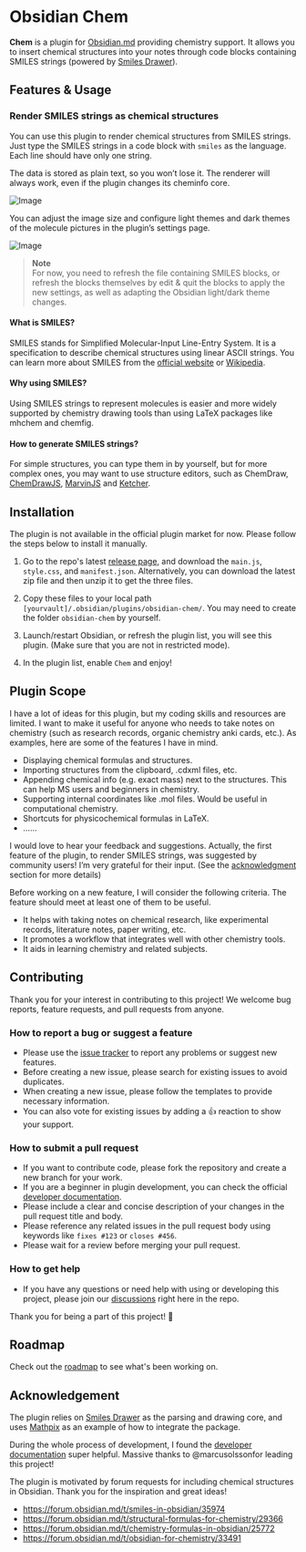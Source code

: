 # Obsidian Chem

**Chem** is a plugin for [Obsidian.md](https://obsidian.md/) providing chemistry support. It allows you to insert chemical structures into your notes through code blocks containing SMILES strings (powered by [Smiles Drawer](https://github.com/reymond-group/smilesDrawer)).

## Features & Usage

### Render SMILES strings as chemical structures

You can use this plugin to render chemical structures from SMILES strings. Just type the SMILES strings in a code block with `smiles` as the language. Each line should have only one string.

The data is stored as plain text, so you won’t lose it. The renderer will always work, even if the plugin changes its cheminfo core.

![Image](https://user-images.githubusercontent.com/73122375/235232368-614cb591-a19a-4e1e-94df-781a317d25d0.jpg)

You can adjust the image size and configure light themes and dark themes of the molecule pictures in the plugin’s settings page.

![Image](https://user-images.githubusercontent.com/73122375/235232505-08386ce2-bc44-4fd6-96b4-22fa9c8c6fbf.jpg)

> **Note**  
> For now, you need to refresh the file containing SMILES blocks, or refresh the blocks themselves by edit & quit the blocks to apply the new settings, as well as adapting the Obsidian light/dark theme changes.

#### What is SMILES?

SMILES stands for Simplified Molecular-Input Line-Entry System. It is a specification to describe chemical structures using linear ASCII strings. You can learn more about SMILES from the [official website](http://opensmiles.org/opensmiles.html) or [Wikipedia](https://en.wikipedia.org/wiki/Simplified_molecular-input_line-entry_system).

#### Why using SMILES?

Using SMILES strings to represent molecules is easier and more widely supported by chemistry drawing tools than using LaTeX packages like mhchem and chemfig.

#### How to generate SMILES strings?

 For simple structures, you can type them in by yourself, but for more complex ones, you may want to use structure editors, such as ChemDraw, [ChemDrawJS](https://chemdrawdirect.perkinelmer.cloud/js/sample/index.html#), [MarvinJS](https://marvinjs-demo.chemaxon.com/latest/index.html) and [Ketcher](https://lifescience.opensource.epam.com/KetcherDemoSA/index.html).

## Installation

The plugin is not available in the official plugin market for now. Please follow the steps below to install it manually.

1. Go to the repo's latest [release page](https://github.com/Acylation/obsidian-chem/releases), and download the `main.js`, `style.css`, and `manifest.json`. Alternatively, you can download the latest zip file and then unzip it to get the three files.

2. Copy these files to your local path `[yourvault]/.obsidian/plugins/obsidian-chem/`. You may need to create the folder `obsidian-chem` by yourself.

3. Launch/restart Obsidian, or refresh the plugin list, you will see this plugin. (Make sure that you are not in restricted mode).

4. In the plugin list, enable `Chem` and enjoy!

## Plugin Scope

I have a lot of ideas for this plugin, but my coding skills and resources are limited. I want to make it useful for anyone who needs to take notes on chemistry (such as research records, organic chemistry anki cards, etc.). As examples, here are some of the features I have in mind.

- Displaying chemical formulas and structures.
- Importing structures from the clipboard, .cdxml files, etc.
- Appending chemical info (e.g. exact mass) next to the structures. This can help MS users and beginners in chemistry.
- Supporting internal coordinates like .mol files. Would be useful in computational chemistry.
- Shortcuts for physicochemical formulas in LaTeX.
- ......

I would love to hear your feedback and suggestions. Actually, the first feature of the plugin, to render SMILES strings, was suggested by community users! I’m very grateful for their input. (See the [acknowledgment](https://github.com/Acylation/obsidian-chem#acknowledgment) section for more details)

Before working on a new feature, I will consider the following criteria. The feature should meet at least one of them to be useful.

- It helps with taking notes on chemical research, like experimental records, literature notes, paper writing, etc.
- It promotes a workflow that integrates well with other chemistry tools.
- It aids in learning chemistry and related subjects.

## Contributing

Thank you for your interest in contributing to this project! We welcome bug reports, feature requests, and pull requests from anyone.

### How to report a bug or suggest a feature

- Please use the [issue tracker](https://github.com/Acylation/obsidian-chem/issues) to report any problems or suggest new features.
- Before creating a new issue, please search for existing issues to avoid duplicates.
- When creating a new issue, please follow the templates to provide necessary information.
- You can also vote for existing issues by adding a 👍 reaction to show your support.

### How to submit a pull request

- If you want to contribute code, please fork the repository and create a new branch for your work.
- If you are a beginner in plugin development, you can check the official [developer documentation](https://docs.obsidian.md/Plugins/Getting+started/Build+a+plugin).
- Please include a clear and concise description of your changes in the pull request title and body.
- Please reference any related issues in the pull request body using keywords like `fixes #123` or `closes #456`.
- Please wait for a review before merging your pull request.

### How to get help

- If you have any questions or need help with using or developing this project, please join our [discussions](https://github.com/Acylation/obsidian-chem/discussions) right here in the repo.

Thank you for being a part of this project! 🙌

## Roadmap

Check out the [roadmap](https://github.com/users/Acylation/projects/6) to see what's been working on.

## Acknowledgement

The plugin relies on [Smiles Drawer](https://github.com/reymond-group/smilesDrawer) as the parsing and drawing core, and uses [Mathpix](https://github.com/Mathpix/mathpix-markdown-it) as an example of how to integrate the package.

During the whole process of development, I found the [developer documentation](https://docs.obsidian.md/Plugins/Getting+started/Build+a+plugin) super helpful. Massive thanks to @marcusolssonfor leading this project!

The plugin is motivated by forum requests for including chemical structures in Obsidian. Thank you for the inspiration and great ideas!

- <https://forum.obsidian.md/t/smiles-in-obsidian/35974>
- <https://forum.obsidian.md/t/structural-formulas-for-chemistry/29366>
- <https://forum.obsidian.md/t/chemistry-formulas-in-obsidian/25772>
- <https://forum.obsidian.md/t/obsidian-for-chemistry/33491>
